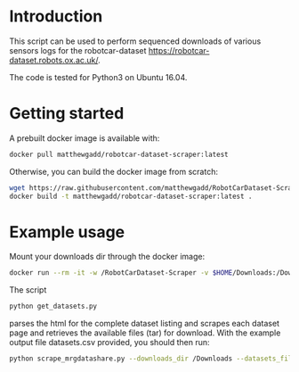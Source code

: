 # Introduction

This script can be used to perform sequenced downloads of various sensors logs for the robotcar-dataset <https://robotcar-dataset.robots.ox.ac.uk/>.

The code is tested for Python3 on Ubuntu 16.04.

# Getting started

A prebuilt docker image is available with:

```bash
docker pull matthewgadd/robotcar-dataset-scraper:latest
```

Otherwise, you can build the docker image from scratch:

```bash
wget https://raw.githubusercontent.com/matthewgadd/RobotCarDataset-Scraper/master/Dockerfile
docker build -t matthewgadd/robotcar-dataset-scraper:latest .
```

# Example usage

Mount your downloads dir through the docker image:

```bash
docker run --rm -it -w /RobotCarDataset-Scraper -v $HOME/Downloads:/Downloads robotcar-dataset-scraper:latest
```

The script

```bash
python get_datasets.py
```

parses the html for the complete dataset listing and scrapes each dataset page and retrieves the available files (tar) for download. With the example output file datasets.csv provided, you should then run:

```bash
python scrape_mrgdatashare.py --downloads_dir /Downloads --datasets_file datasets.csv --username USERNAME --password PASSWORD
```